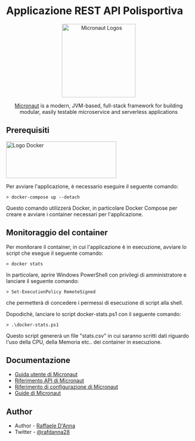 [//]: # (## Micronaut 3.9.3 Documentation)

[//]: # ()
[//]: # (- [User Guide]&#40;https://docs.micronaut.io/3.9.3/guide/index.html&#41;)

[//]: # (- [API Reference]&#40;https://docs.micronaut.io/3.9.3/api/index.html&#41;)

[//]: # (- [Configuration Reference]&#40;https://docs.micronaut.io/3.9.3/guide/configurationreference.html&#41;)

[//]: # (- [Micronaut Guides]&#40;https://guides.micronaut.io/index.html&#41;)

[//]: # (---)

[//]: # ()
[//]: # (- [Micronaut Maven Plugin documentation]&#40;https://micronaut-projects.github.io/micronaut-maven-plugin/latest/&#41;)

[//]: # (## Feature test-resources documentation)

[//]: # ()
[//]: # (- [Micronaut Test Resources documentation]&#40;https://micronaut-projects.github.io/micronaut-test-resources/latest/guide/&#41;)

[//]: # ()
[//]: # ()
[//]: # (## Feature http-client documentation)

[//]: # ()
[//]: # (- [Micronaut HTTP Client documentation]&#40;https://docs.micronaut.io/latest/guide/index.html#httpClient&#41;)

[//]: # ()
[//]: # ()
[//]: # (## Feature openapi documentation)

[//]: # ()
[//]: # (- [Micronaut OpenAPI Support documentation]&#40;https://micronaut-projects.github.io/micronaut-openapi/latest/guide/index.html&#41;)

[//]: # ()
[//]: # (- [https://www.openapis.org]&#40;https://www.openapis.org&#41;)

[//]: # ()
[//]: # ()
[//]: # (## Feature jdbc-tomcat documentation)

[//]: # ()
[//]: # (- [Micronaut Tomcat JDBC Connection Pool documentation]&#40;https://micronaut-projects.github.io/micronaut-sql/latest/guide/index.html#jdbc&#41;)

[//]: # ()
[//]: # ()

# Applicazione REST API Polisportiva

<p align="center">
  <a href="https://micronaut.io/" target="blank"><img src="https://objectcomputing.com/files/8216/2275/4539/sally_micronaut_mascot.svg" width="200" alt="Micronaut Logos" /></a>
</p>
<p align="center"><a href="https://micronaut.io/" target="_blank">Micronaut</a> is a modern, JVM-based, full-stack framework for building modular, easily testable microservice and serverless applications</p> <p align="center">

## Prerequisiti

<img src="https://www.docker.com/wp-content/uploads/2022/03/Docker-Logo-White-RGB_Horizontal.png" alt="Logo Docker" width="300" height="100">

Per avviare l'applicazione, è necessario eseguire il seguente comando:

```shell
> docker-compose up --detach
```
Questo comando utilizzerà Docker, in particolare Docker Compose per creare e avviare i container necessari per l'applicazione.

## Monitoraggio del container

Per monitorare il container, in cui l'applicazione è in esecuzione, avviare lo script che esegue il seguente comando:

```shell
> docker stats
```

In particolare, aprire Windows PowerShell con privilegi di amministratore e lanciare il seguente comando:


```shell
> Set-ExecutionPolicy RemoteSigned
```

che permetterà di concedere i permessi di esecuzione di script alla shell.

Dopodichè, lanciare lo script docker-stats.ps1 con il seguente comando:

```shell
> .\docker-stats.ps1
```

Questo script genererà un file "stats.csv" in cui saranno scritti dati riguardo l'uso della CPU, della Memoria etc.. dei container in esecuzione.


## Documentazione

- [Guida utente di Micronaut](https://docs.micronaut.io/3.9.3/guide/index.html)
- [Riferimento API di Micronaut](https://docs.micronaut.io/3.9.3/api/index.html)
- [Riferimento di configurazione di Micronaut](https://docs.micronaut.io/3.9.3/guide/configurationreference.html)
- [Guide di Micronaut](https://guides.micronaut.io/index.html)


## Author

- Author - [Raffaele D'Anna](https://github.com/rafdan28)
- Twitter - [@rafdanna28](https://twitter.com/rafdanna28)


[//]: # (## Risorse di test)

[//]: # ()
[//]: # (- [Documentazione delle risorse di test di Micronaut]&#40;https://micronaut-projects.github.io/micronaut-test-resources/latest/guide/&#41;)

[//]: # ()
[//]: # (## Client HTTP)

[//]: # ()
[//]: # (- [Documentazione del client HTTP di Micronaut]&#40;https://docs.micronaut.io/latest/guide/index.html#httpClient&#41;)

[//]: # ()
[//]: # (## JDBC Tomcat)

[//]: # ()
[//]: # (- [Documentazione del pool di connessione JDBC Tomcat di Micronaut]&#40;https://micronaut-projects.github.io/micronaut-sql/latest/guide/index.html#jdbc&#41;)
